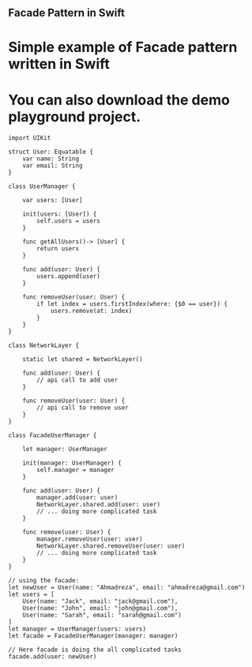 ## Facade Pattern in Swift

# Simple example of Facade pattern written in Swift

# You can also download the demo playground project.

    import UIKit
    
    struct User: Equatable {
        var name: String
        var email: String
    }
    
    class UserManager {
    
        var users: [User]
    
        init(users: [User]) {
            self.users = users
        }
    
        func getAllUsers()-> [User] {
            return users
        }
    
        func add(user: User) {
            users.append(user)
        }
    
        func removeUser(user: User) {
            if let index = users.firstIndex(where: {$0 == user}) {
                users.remove(at: index)
            }
        }
    }
    
    class NetworkLayer {
    
        static let shared = NetworkLayer()
    
        func add(user: User) {
            // api call to add user
        }
    
        func removeUser(user: User) {
            // api call to remove user
        }
    }
    
    class FacadeUserManager {
    
        let manager: UserManager
    
        init(manager: UserManager) {
            self.manager = manager
        }
    
        func add(user: User) {
            manager.add(user: user)
            NetworkLayer.shared.add(user: user)
            // ... doing more complicated task
        }
    
        func remove(user: User) {
            manager.removeUser(user: user)
            NetworkLayer.shared.removeUser(user: user)
            // ... doing more complicated task
        }
    }
    
    // using the facade:
    let newUser = User(name: "Ahmadreza", email: "ahmadreza@gmail.com")
    let users = [
        User(name: "Jack", email: "jack@gmail.com"),
        User(name: "John", email: "john@gmail.com"),
        User(name: "Sarah", email: "sarah@gmail.com")
    ]
    let manager = UserManager(users: users)
    let facade = FacadeUserManager(manager: manager)
    
    // Here facade is doing the all complicated tasks
    facade.add(user: newUser)
    
